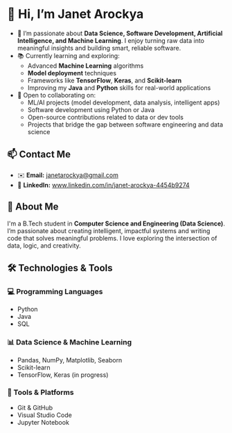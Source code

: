 # 👋 Hi, I’m Janet Arockya

- 🎯 I’m passionate about **Data Science, Software Development, Artificial Intelligence, and Machine Learning**. I enjoy turning raw data into meaningful insights and building smart, reliable software.
- 📚 Currently learning and exploring:
  - Advanced **Machine Learning** algorithms
  - **Model deployment** techniques
  - Frameworks like **TensorFlow**, **Keras**, and **Scikit-learn**
  - Improving my **Java** and **Python** skills for real-world applications
- 🤝 Open to collaborating on:
  - ML/AI projects (model development, data analysis, intelligent apps)
  - Software development using Python or Java
  - Open-source contributions related to data or dev tools
  - Projects that bridge the gap between software engineering and data science

## 📫 Contact Me

- ✉️ **Email:** janetarockya@gmail.com
- 🔗 **LinkedIn:** www.linkedin.com/in/janet-arockya-4454b9274

## 💼 About Me

I'm a B.Tech student in **Computer Science and Engineering (Data Science)**. 
I’m passionate about creating intelligent, impactful systems and writing code that solves meaningful problems. 
I love exploring the intersection of data, logic, and creativity.

## 🛠️ Technologies & Tools

### 💻 Programming Languages
- Python
- Java
- SQL

### 📊 Data Science & Machine Learning
- Pandas, NumPy, Matplotlib, Seaborn
- Scikit-learn
- TensorFlow, Keras (in progress)

### 🧰 Tools & Platforms
- Git & GitHub
- Visual Studio Code
- Jupyter Notebook



<!---
JanetArockya/JanetArockya is a ✨ special ✨ repository because its `README.md` (this file) appears on your GitHub profile.
You can click the Preview link to take a look at your changes.
--->
